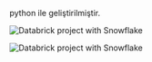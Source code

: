 python ile geliştirilmiştir.

![Databrick project with Snowflake](https://i.pinimg.com/originals/e2/c0/9f/e2c09fbf5a0b502a6a659c1da69b67fb.png)

![Databrick project with Snowflake](https://i.pinimg.com/originals/fc/e5/7a/fce57a0968d5fce2d92fc7134885d226.png)
   
         
                
        
                
         
  
       
  
 
